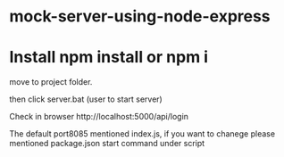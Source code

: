 # mock-server-using-node-express

# Install npm install or npm i

move to project folder.

then click server.bat (user to start server)

Check in browser http://localhost:5000/api/login

The default port8085 mentioned index.js, if you want to chanege please mentioned package.json start command under script
